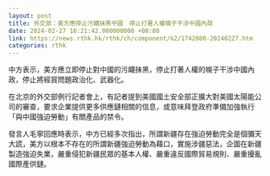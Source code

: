 ```yaml
---
layout: post
title: 外交部：美方應停止污衊抹黑中國　停止打著人權幌子干涉中國內政
date: 2024-02-27 16:21:42.000000000 +08:00
link: https://news.rthk.hk/rthk/ch/component/k2/1742080-20240227.htm
categories: rthk
---
```


中方表示，美方應立即停止對中國的污衊抹黑，停止打著人權的幌子干涉中國內政，停止將經貿問題政治化、武器化。

在北京的外交部例行記者會上，有記者提到美國國土安全部正擴大對美國太陽能公司的審查，要求企業提供更多供應鏈相關的信息，或意味拜登政府準備加強執行「與中國強迫勞動」有關產品的禁令。

發言人毛寧回應時表示，中方已經多次指出，所謂新疆存在強迫勞動完全是個彌天大謊，美方以根本不存在的所謂新疆強迫勞動為藉口，實施涉疆惡法，企圖在新疆製造強迫失業，嚴重侵犯新疆民眾的基本人權、嚴重違反國際貿易規則、嚴重擾亂國際產供鏈。
